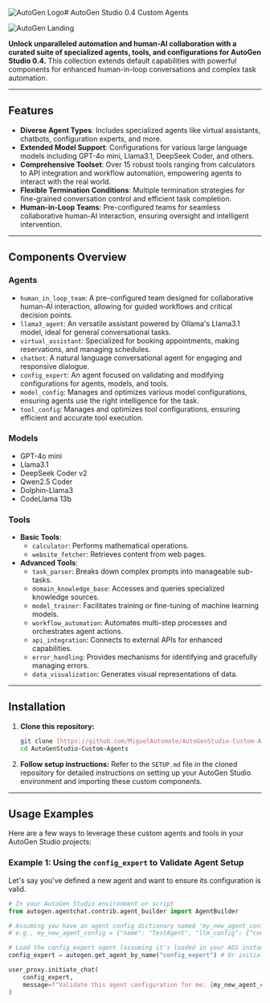 ![AutoGen Logo](https://microsoft.github.io/autogen/dev//_static/logo.svg)# AutoGen Studio 0.4 Custom Agents

![AutoGen Landing](https://media.githubusercontent.com/media/microsoft/autogen/main/autogen-landing.jpg)

**Unlock unparalleled automation and human-AI collaboration with a curated suite of specialized agents, tools, and configurations for AutoGen Studio 0.4.** This collection extends default capabilities with powerful components for enhanced human-in-loop conversations and complex task automation.

---

## Features

-   **Diverse Agent Types**: Includes specialized agents like virtual assistants, chatbots, configuration experts, and more.
-   **Extended Model Support**: Configurations for various large language models including GPT-4o mini, Llama3.1, DeepSeek Coder, and others.
-   **Comprehensive Toolset**: Over 15 robust tools ranging from calculators to API integration and workflow automation, empowering agents to interact with the real world.
-   **Flexible Termination Conditions**: Multiple termination strategies for fine-grained conversation control and efficient task completion.
-   **Human-in-Loop Teams**: Pre-configured teams for seamless collaborative human-AI interaction, ensuring oversight and intelligent intervention.

---

## Components Overview

### Agents
-   `human_in_loop_team`: A pre-configured team designed for collaborative human-AI interaction, allowing for guided workflows and critical decision points.
-   `llama3_agent`: An versatile assistant powered by Ollama's Llama3.1 model, ideal for general conversational tasks.
-   `virtual_assistant`: Specialized for booking appointments, making reservations, and managing schedules.
-   `chatbot`: A natural language conversational agent for engaging and responsive dialogue.
-   `config_expert`: An agent focused on validating and modifying configurations for agents, models, and tools.
-   `model_config`: Manages and optimizes various model configurations, ensuring agents use the right intelligence for the task.
-   `tool_config`: Manages and optimizes tool configurations, ensuring efficient and accurate tool execution.

### Models
-   GPT-4o mini
-   Llama3.1
-   DeepSeek Coder v2
-   Qwen2.5 Coder
-   Dolphin-Llama3
-   CodeLlama 13b

### Tools
-   **Basic Tools**:
    * `calculator`: Performs mathematical operations.
    * `website_fetcher`: Retrieves content from web pages.
-   **Advanced Tools**:
    * `task_parser`: Breaks down complex prompts into manageable sub-tasks.
    * `domain_knowledge_base`: Accesses and queries specialized knowledge sources.
    * `model_trainer`: Facilitates training or fine-tuning of machine learning models.
    * `workflow_automation`: Automates multi-step processes and orchestrates agent actions.
    * `api_integration`: Connects to external APIs for enhanced capabilities.
    * `error_handling`: Provides mechanisms for identifying and gracefully managing errors.
    * `data_visualization`: Generates visual representations of data.

---

## Installation

1.  **Clone this repository:**
    ```bash
    git clone [https://github.com/MiguelAutomate/AutoGenStudio-Custom-Agents.git](https://github.com/MiguelAutomate/AutoGenStudio-Custom-Agents.git)
    cd AutoGenStudio-Custom-Agents
    ```
2.  **Follow setup instructions:** Refer to the `SETUP.md` file in the cloned repository for detailed instructions on setting up your AutoGen Studio environment and importing these custom components.

---

## Usage Examples

Here are a few ways to leverage these custom agents and tools in your AutoGen Studio projects:

### Example 1: Using the `config_expert` to Validate Agent Setup

Let's say you've defined a new agent and want to ensure its configuration is valid.

```python
# In your AutoGen Studio environment or script
from autogen.agentchat.contrib.agent_builder import AgentBuilder

# Assuming you have an agent config dictionary named 'my_new_agent_config'
# e.g., my_new_agent_config = {"name": "TestAgent", "llm_config": {"config_list": [{"model": "gpt-4o-mini"}]}}

# Load the config_expert agent (assuming it's loaded in your AGS instance)
config_expert = autogen.get_agent_by_name("config_expert") # Or initialize directly if not loaded

user_proxy.initiate_chat(
    config_expert,
    message=f"Validate this agent configuration for me: {my_new_agent_config}"
)
